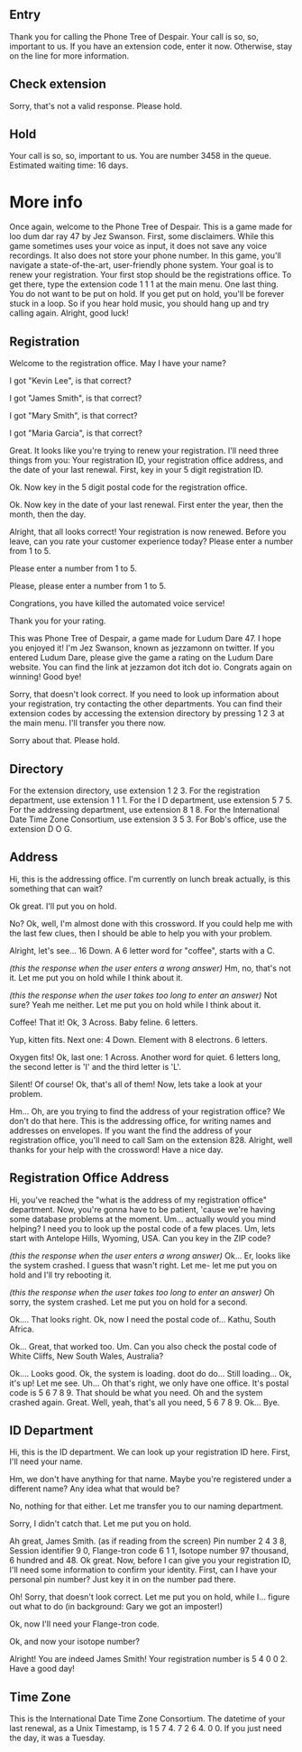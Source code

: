 ## Entry

Thank you for calling the Phone Tree of Despair. Your call is so, so, important to us.
If you have an extension code, enter it now. Otherwise, stay on the line for more information.

## Check extension

Sorry, that's not a valid response. Please hold.

## Hold

Your call is so, so, important to us.
You are number 3458 in the queue. Estimated waiting time: 16 days.

# More info

Once again, welcome to the Phone Tree of Despair. This is a game made for loo dum dar ray 47 by Jez Swanson.
First, some disclaimers. While this game sometimes uses your voice as input, it does not save any voice recordings. It also does not store your phone number.
In this game, you'll navigate a state-of-the-art, user-friendly phone system. Your goal is to renew your registration.
Your first stop should be the registrations office. To get there, type the extension code 1 1 1 at the main menu.
One last thing. You do not want to be put on hold. If you get put on hold, you'll be forever stuck in a loop. So if you hear hold music, you should hang up and try calling again.
Alright, good luck!

## Registration

Welcome to the registration office. May I have your name?

I got "Kevin Lee", is that correct?

I got "James Smith", is that correct?

I got "Mary Smith", is that correct?

I got "Maria Garcia", is that correct?

Great. It looks like you're trying to renew your registration. I'll need three things from you: Your registration ID, your registration office address, and the date of your last renewal.
First, key in your 5 digit registration ID.

Ok. Now key in the 5 digit postal code for the registration office.

Ok. Now key in the date of your last renewal. First enter the year, then the month, then the day.

Alright, that all looks correct! Your registration is now renewed.
Before you leave, can you rate your customer experience today? Please enter a number from 1 to 5.

Please enter a number from 1 to 5.

Please, please enter a number from 1 to 5.

Congrations, you have killed the automated voice service!

Thank you for your rating.

This was Phone Tree of Despair, a game made for Ludum Dare 47. I hope you enjoyed it! I'm Jez Swanson, known as jezzamonn on twitter. If you entered Ludum Dare, please give the game a rating on the Ludum Dare website. You can find the link at jezzamon dot itch dot io. Congrats again on winning! Good bye!

Sorry, that doesn't look correct. If you need to look up information about your registration, try contacting the other departments. You can find their extension codes by accessing the extension directory by pressing 1 2 3 at the main menu. I'll transfer you there now.

Sorry about that. Please hold.

## Directory

For the extension directory, use extension 1 2 3.
For the registration department, use extension 1 1 1.
For the I D department, use extension 5 7 5.
For the addressing department, use extension 8 1 8.
For the International Date Time Zone Consortium, use extension 3 5 3.
For Bob's office, use the extension D O G.

## Address

Hi, this is the addressing office. I'm currently on lunch break actually, is this something that can wait?

Ok great. I'll put you on hold.

No? Ok, well, I'm almost done with this crossword. If you could help me with the last few clues, then I should be able to help you with your problem.

Alright, let's see... 16 Down. A 6 letter word for "coffee", starts with a C.

*(this the response when the user enters a wrong answer)*
Hm, no, that's not it. Let me put you on hold while I think about it.

*(this the response when the user takes too long to enter an answer)*
Not sure? Yeah me neither. Let me put you on hold while I think about it.

Coffee! That it! Ok, 3 Across. Baby feline. 6 letters.

Yup, kitten fits. Next one: 4 Down. Element with 8 electrons. 6 letters.

Oxygen fits! Ok, last one: 1 Across. Another word for quiet. 6 letters long, the second letter is 'I' and the third letter is 'L'.

Silent! Of course! Ok, that's all of them! Now, lets take a look at your problem.

Hm... Oh, are you trying to find the address of your registration office? We don't do that here. This is the addressing office, for writing names and addresses on envelopes. If you want the find the address of your registration office, you'll need to call Sam on the extension 828.
Alright, well thanks for your help with the crossword! Have a nice day.

## Registration Office Address

Hi, you've reached the "what is the address of my registration office" department. Now, you're gonna have to be patient, 'cause we're having some database problems at the moment. Um... actually would you mind helping? I need you to look up the postal code of a few places. Um, lets start with Antelope Hills, Wyoming, USA. Can you key in the ZIP code?

*(this the response when the user enters a wrong answer)*
Ok... Er, looks like the system crashed. I guess that wasn't right. Let me- let me put you on hold and I'll try rebooting it.

*(this the response when the user takes too long to enter an answer)*
Oh sorry, the system crashed. Let me put you on hold for a second.

Ok.... That looks right. Ok, now I need the postal code of... Kathu, South Africa.

Ok... Great, that worked too. Um. Can you also check the postal code of White Cliffs, New South Wales, Australia?

Ok.... Looks good. Ok, the system is loading. doot do do... Still loading... Ok, it's up! Let me see. Uh... Oh that's right, we only have one office. It's postal code is 5 6 7 8 9. That should be what you need. Oh and the system crashed again. Great. Well, yeah, that's all you need, 5 6 7 8 9. Ok... Bye.

## ID Department

Hi, this is the ID department. We can look up your registration ID here. First, I'll need your name.

Hm, we don't have anything for that name. Maybe you're registered under a different name? Any idea what that would be?

No, nothing for that either. Let me transfer you to our naming department.

Sorry, I didn't catch that. Let me put you on hold.

Ah great, James Smith. (as if reading from the screen) Pin number 2 4 3 8, Session identifier 9 0, Flange-tron code 6 1 1, Isotope number 97 thousand, 6 hundred and 48. Ok great. Now, before I can give you your registration ID, I'll need some information to confirm your identity. First, can I have your personal pin number? Just key it in on the number pad there.

Oh! Sorry, that doesn't look correct. Let me put you on hold, while I... figure out what to do (in background: Gary we got an imposter!)

Ok, now I'll need your Flange-tron code.

Ok, and now your isotope number?

Alright! You are indeed James Smith! Your registration number is 5 4 0 0 2. Have a good day!

## Time Zone

This is the International Date Time Zone Consortium. The datetime of your last renewal, as a Unix Timestamp, is 1 5 7 4. 7 2 6 4. 0 0.
If you just need the day, it was a Tuesday.
